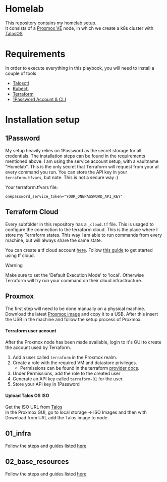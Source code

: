 # Homelab
This repository contains my homelab setup.  
It consists of a [Proxmox VE](https://www.proxmox.com/en/proxmox-ve) node, in which we create a k8s cluster with [TalosOS](talos.dev)

# Requirements
In order to execute everything in this playbook, you will need to install a couple of tools
- [Talosctl](https://www.talos.dev/v1.6/introduction/getting-started/#talosctl)
- [Kubectl](https://kubernetes.io/docs/tasks/tools/#kubectl)
- [Terraform](https://developer.hashicorp.com/terraform/install)
- [1Password Account & CLI](https://developer.1password.com/docs/cli/)

# Installation setup

## 1Password
My setup heavily relies on 1Password as the secret storage for all credentials. The installation steps can be found in the requirements mentioned above. I am using the service account setup, with a vaultname "Homelab". This is the only secret that Terraform will request from your at every command you run. 
You can store the API key in your `terraform.tfvars`, but note. This is not a secure way :) 

Your terraform.tfvars file:
```
onepassword_service_token="YOUR_ONEPASSWORD_API_KEY"
```

## Terraform Cloud
Every subfolder in this repository has a `_cloud.tf` file. This is usaged to configure the connection to the terraform cloud. This is the place where I store my Terraform states. This way I am able to run commands from every machine, but will always share the same state. 

You can create a tf cloud account [here](https://app.terraform.io/session). Follow [this guide](https://developer.hashicorp.com/terraform/tutorials/cloud-get-started) to get started using tf cloud. 

> [!WARNING]  
> Make sure to set the 'Default Execution Mode' to 'local'. Otherwise Terraform will try run your command on their cloud infrastructure. 

## Proxmox
The first step will need to be done manually on a physical machine.  
Download the latest [Proxmox image](https://www.proxmox.com/en/downloads/category/iso-images-pve) and copy it to a USB. After this insert the USB in the machine and follow the setup process of Proxmox.  

#### Terraform user account
After the Proxmox node has been made available, login to it's GUI to create the account used by Terraform.
1. Add a user called `terraform` in the Proxmox realm.
2. Create a role with the required VM and datastore privileges.
   - Permissions can be found in the terraform [provider docs](https://registry.terraform.io/providers/Telmate/proxmox/latest/docs).
3. Under Permissions, add the role to the created user
4. Generate an API key called `terraform-01` for the user.
5. Store your API key in 1Password

#### Upload Talos OS ISO 
Get the ISO URL from [Talos](https://github.com/siderolabs/talos/releases)  
In the Proxmox GUI, go to local storage -> ISO Images and then with Download from URL add the Talos image to node.


## 01_infra
Follow the steps and guides listed [here](01_infra/README.md)

## 02_base_resources
Follow the steps and guides listed [here](02_base_resources/README.md)

